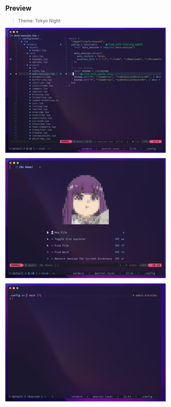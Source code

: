 ## Preview

> Theme: Tokyo Night

![wezterm](<img/01.png>)

![neovim](<img/02.png>)

![editor](<img/03.png>)
